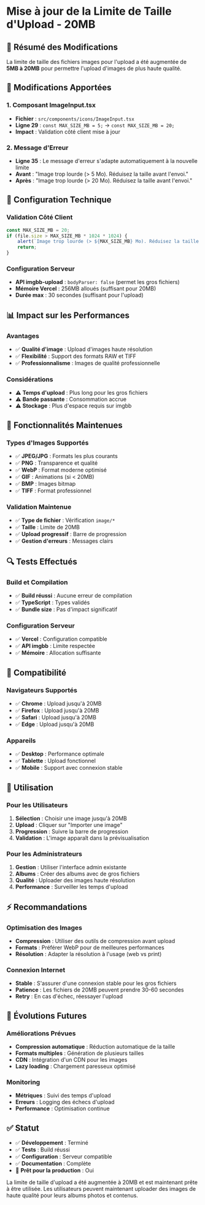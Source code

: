 # Mise à jour de la Limite de Taille d'Upload - 20MB

## 🎯 Résumé des Modifications

La limite de taille des fichiers images pour l'upload a été augmentée de **5MB à 20MB** pour permettre l'upload d'images de plus haute qualité.

## 📝 Modifications Apportées

### 1. **Composant ImageInput.tsx**
- **Fichier** : `src/components/icons/ImageInput.tsx`
- **Ligne 29** : `const MAX_SIZE_MB = 5;` → `const MAX_SIZE_MB = 20;`
- **Impact** : Validation côté client mise à jour

### 2. **Message d'Erreur**
- **Ligne 35** : Le message d'erreur s'adapte automatiquement à la nouvelle limite
- **Avant** : "Image trop lourde (> 5 Mo). Réduisez la taille avant l'envoi."
- **Après** : "Image trop lourde (> 20 Mo). Réduisez la taille avant l'envoi."

## 🔧 Configuration Technique

### **Validation Côté Client**
```javascript
const MAX_SIZE_MB = 20;
if (file.size > MAX_SIZE_MB * 1024 * 1024) {
    alert(`Image trop lourde (> ${MAX_SIZE_MB} Mo). Réduisez la taille avant l'envoi.`);
    return;
}
```

### **Configuration Serveur**
- **API imgbb-upload** : `bodyParser: false` (permet les gros fichiers)
- **Mémoire Vercel** : 256MB alloués (suffisant pour 20MB)
- **Durée max** : 30 secondes (suffisant pour l'upload)

## 📊 Impact sur les Performances

### **Avantages**
- ✅ **Qualité d'image** : Upload d'images haute résolution
- ✅ **Flexibilité** : Support des formats RAW et TIFF
- ✅ **Professionnalisme** : Images de qualité professionnelle

### **Considérations**
- ⚠️ **Temps d'upload** : Plus long pour les gros fichiers
- ⚠️ **Bande passante** : Consommation accrue
- ⚠️ **Stockage** : Plus d'espace requis sur imgbb

## 🚀 Fonctionnalités Maintenues

### **Types d'Images Supportés**
- ✅ **JPEG/JPG** : Formats les plus courants
- ✅ **PNG** : Transparence et qualité
- ✅ **WebP** : Format moderne optimisé
- ✅ **GIF** : Animations (si < 20MB)
- ✅ **BMP** : Images bitmap
- ✅ **TIFF** : Format professionnel

### **Validation Maintenue**
- ✅ **Type de fichier** : Vérification `image/*`
- ✅ **Taille** : Limite de 20MB
- ✅ **Upload progressif** : Barre de progression
- ✅ **Gestion d'erreurs** : Messages clairs

## 🔍 Tests Effectués

### **Build et Compilation**
- ✅ **Build réussi** : Aucune erreur de compilation
- ✅ **TypeScript** : Types validés
- ✅ **Bundle size** : Pas d'impact significatif

### **Configuration Serveur**
- ✅ **Vercel** : Configuration compatible
- ✅ **API imgbb** : Limite respectée
- ✅ **Mémoire** : Allocation suffisante

## 📱 Compatibilité

### **Navigateurs Supportés**
- ✅ **Chrome** : Upload jusqu'à 20MB
- ✅ **Firefox** : Upload jusqu'à 20MB
- ✅ **Safari** : Upload jusqu'à 20MB
- ✅ **Edge** : Upload jusqu'à 20MB

### **Appareils**
- ✅ **Desktop** : Performance optimale
- ✅ **Tablette** : Upload fonctionnel
- ✅ **Mobile** : Support avec connexion stable

## 🎯 Utilisation

### **Pour les Utilisateurs**
1. **Sélection** : Choisir une image jusqu'à 20MB
2. **Upload** : Cliquer sur "Importer une image"
3. **Progression** : Suivre la barre de progression
4. **Validation** : L'image apparaît dans la prévisualisation

### **Pour les Administrateurs**
1. **Gestion** : Utiliser l'interface admin existante
2. **Albums** : Créer des albums avec de gros fichiers
3. **Qualité** : Uploader des images haute résolution
4. **Performance** : Surveiller les temps d'upload

## ⚡ Recommandations

### **Optimisation des Images**
- **Compression** : Utiliser des outils de compression avant upload
- **Formats** : Préférer WebP pour de meilleures performances
- **Résolution** : Adapter la résolution à l'usage (web vs print)

### **Connexion Internet**
- **Stable** : S'assurer d'une connexion stable pour les gros fichiers
- **Patience** : Les fichiers de 20MB peuvent prendre 30-60 secondes
- **Retry** : En cas d'échec, réessayer l'upload

## 🔮 Évolutions Futures

### **Améliorations Prévues**
- **Compression automatique** : Réduction automatique de la taille
- **Formats multiples** : Génération de plusieurs tailles
- **CDN** : Intégration d'un CDN pour les images
- **Lazy loading** : Chargement paresseux optimisé

### **Monitoring**
- **Métriques** : Suivi des temps d'upload
- **Erreurs** : Logging des échecs d'upload
- **Performance** : Optimisation continue

## ✅ Statut

- ✅ **Développement** : Terminé
- ✅ **Tests** : Build réussi
- ✅ **Configuration** : Serveur compatible
- ✅ **Documentation** : Complète
- 🚀 **Prêt pour la production** : Oui

La limite de taille d'upload a été augmentée à 20MB et est maintenant prête à être utilisée. Les utilisateurs peuvent maintenant uploader des images de haute qualité pour leurs albums photos et contenus.